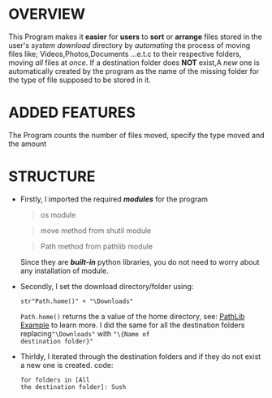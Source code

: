 # OVERVIEW

This Program makes it **easier** for **users** to **sort** or **arrange** files stored in the user's _system download_ directory by _automating_ the process of moving files like; Videos,Photos,Documents ...e.t.c to their respective folders, moving _all_ files at _once_.
If a destination folder does **NOT** exist,A _new_ one is automatically created by the program as the name of the missing folder for the type of file supposed to be stored in it.

# ADDED FEATURES

The Program counts the number of files moved, specify the type moved and the amount

# STRUCTURE

- Firstly, I imported the required ***modules*** for the program

   > os module 

   >move method from shutil module

   >Path method from pathlib module

    Since they are ***built-in*** python libraries, you do not need to worry about any installation of module.
- Secondly, I set the download directory/folder using:<pre><code>str"Path.home()" + "\Downloads"</code></pre> <code>Path.home()</code> returns the a value of the home directory, see: [PathLib Example](https://www.tutorialspoint.com/How-to-find-the-real-user-home-directory-using-Python) to learn more.
  I did the same for all the destination folders replacing<code>"\Downloads"</code> with <code>"\\{Name of destination folder}"</code>
- Thirldy, I iterated through the destination folders and if they do not exist a new one is created.
  code:<pre><code>for folders in [All the destination folder]:
   Sush</code></pre>
